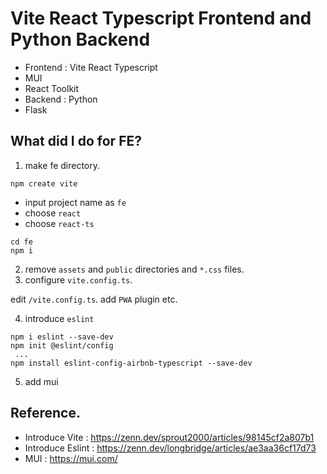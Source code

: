 # Vite React Typescript Frontend and Python Backend

* Frontend : Vite React Typescript
 * MUI
 * React Toolkit
* Backend : Python
 * Flask

## What did I do for FE?

1. make fe directory.

```
npm create vite
```

* input project name as `fe`
* choose `react`
* choose `react-ts`

```
cd fe
npm i
```

2. remove `assets` and `public` directories and `*.css` files.
3. configure `vite.config.ts`.

edit `/vite.config.ts`.
add `PWA` plugin etc.

4. introduce `eslint`

```
npm i eslint --save-dev
npm init @eslint/config
 ...
npm install eslint-config-airbnb-typescript --save-dev
```

5. add mui


## Reference.

* Introduce Vite :  https://zenn.dev/sprout2000/articles/98145cf2a807b1
* Introduce Eslint : https://zenn.dev/longbridge/articles/ae3aa36cf17d73
* MUI : https://mui.com/

